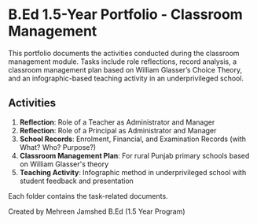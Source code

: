 # B.Ed 1.5-Year Portfolio - Classroom Management

This portfolio documents the activities conducted during the classroom management module. Tasks include role reflections, record analysis, a classroom management plan based on William Glasser’s Choice Theory, and an infographic-based teaching activity in an underprivileged school.

## Activities

1. **Reflection**: Role of a Teacher as Administrator and Manager
2. **Reflection**: Role of a Principal as Administrator and Manager
3. **School Records**: Enrolment, Financial, and Examination Records (with What? Who? Purpose?)
4. **Classroom Management Plan**: For rural Punjab primary schools based on William Glasser's theory
5. **Teaching Activity**: Infographic method in underprivileged school with student feedback and presentation

Each folder contains the task-related documents.

Created by Mehreen Jamshed
B.Ed (1.5 Year Program)
